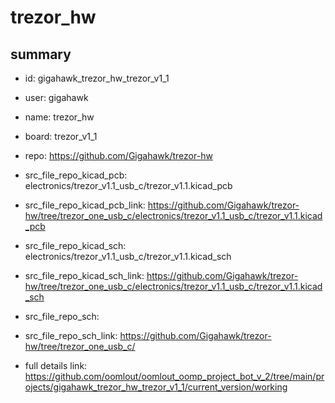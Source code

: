 # trezor_hw
 
## summary 
* id: gigahawk_trezor_hw_trezor_v1_1
* user: gigahawk
* name: trezor_hw
* board: trezor_v1_1
* repo: https://github.com/Gigahawk/trezor-hw
* src_file_repo_kicad_pcb: electronics/trezor_v1.1_usb_c/trezor_v1.1.kicad_pcb
* src_file_repo_kicad_pcb_link: https://github.com/Gigahawk/trezor-hw/tree/trezor_one_usb_c/electronics/trezor_v1.1_usb_c/trezor_v1.1.kicad_pcb
* src_file_repo_kicad_sch: electronics/trezor_v1.1_usb_c/trezor_v1.1.kicad_sch
* src_file_repo_kicad_sch_link: https://github.com/Gigahawk/trezor-hw/tree/trezor_one_usb_c/electronics/trezor_v1.1_usb_c/trezor_v1.1.kicad_sch

* src_file_repo_sch: 
* src_file_repo_sch_link: https://github.com/Gigahawk/trezor-hw/tree/trezor_one_usb_c/
* full details link: https://github.com/oomlout/oomlout_oomp_project_bot_v_2/tree/main/projects/gigahawk_trezor_hw_trezor_v1_1/current_version/working  






